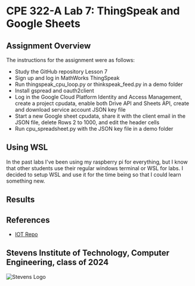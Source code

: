 # CPE 322-A Lab 7: ThingSpeak and Google Sheets


## Assignment Overview 
The instructions for the assignment were as follows:
* Study the GitHub repository Lesson 7
* Sign up and log in MathWorks ThingSpeak
* Run thingspeak_cpu_loop.py or thinkspeak_feed.py in a demo folder
* Install gspread and oauth2client
* Log in the Google Cloud Platform Identity and Access Management, create a project cpudata, enable both Drive API and Sheets API, create and download service account JSON key file
* Start a new Google sheet cpudata, share it with the client email in the JSON file, delete Rows 2 to 1000, and edit the header cells
* Run cpu_spreadsheet.py with the JSON key file in a demo folder

## Using WSL
In the past labs I've been using my raspberry pi for everything, but I know that other students use their regular windows terminal or WSL for labs. I decided to setup WSL and use it for the time being so that I could learn something new.

## Results


## References
* [IOT Repo](https://github.com/kevinwlu/iot)

## Stevens Institute of Technology, Computer Engineering, class of 2024
![Stevens Logo](https://web.stevens.edu/news/newspoints/brand-logos/2020/Circular/Stevens-Circular-Logo-2020_RED.png)
